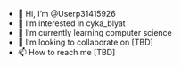 - 👋 Hi, I’m @Userp31415926
- 👀 I’m interested in cyka_blyat
- 🌱 I’m currently learning computer science
- 💞️ I’m looking to collaborate on [TBD]
- 📫 How to reach me [TBD]

<!---
Userp31415926/Userp31415926 is a ✨ special ✨ repository because its `README.md` (this file) appears on your GitHub profile.
You can click the Preview link to take a look at your changes.
--->
